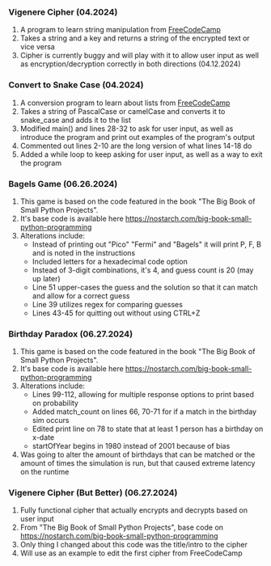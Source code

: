 ### Vigenere Cipher (04.2024)
1. A program to learn string manipulation from [FreeCodeCamp](https://www.freecodecamp.org/learn/scientific-computing-with-python/learn-list-comprehension-by-building-a-vigenere-cipher/step-1)
2. Takes a string and a key and returns a string of the encrypted text or vice versa
3. Cipher is currently buggy and will play with it to allow user input as well as encryption/decryption correctly in both directions (04.12.2024)

### Convert to Snake Case (04.2024)
1. A conversion program to learn about lists from [FreeCodeCamp](https://www.freecodecamp.org/learn/scientific-computing-with-python/learn-list-comprehension-by-building-a-case-converter-program/step-1)
2. Takes a string of PascalCase or camelCase and converts it to snake_case and adds it to the list
3. Modified main() and lines 28-32 to ask for user input, as well as introduce the program and print out examples of the program's output
4. Commented out lines 2-10 are the long version of what lines 14-18 do
5. Added a while loop to keep asking for user input, as well as a way to exit the program

### Bagels Game (06.26.2024)
1. This game is based on the code featured in the book "The Big Book of Small Python Projects".
2. It's base code is available here https://nostarch.com/big-book-small-python-programming
3. Alterations include:
   - Instead of printing out "Pico" "Fermi" and "Bagels" it will print P, F, B and is noted in the instructions
   - Included letters for a hexadecimal code option
   - Instead of 3-digit combinations, it's 4, and guess count is 20 (may up later)
   - Line 51 upper-cases the guess and the solution so that it can match and allow for a correct guess
   - Line 39 utilizes regex for comparing guesses
   - Lines 43-45 for quitting out without using CTRL+Z

### Birthday Paradox (06.27.2024)
1. This game is based on the code featured in the book "The Big Book of Small Python Projects".
2. It's base code is available here https://nostarch.com/big-book-small-python-programming
3. Alterations include:
   - Lines 99-112, allowing for multiple response options to print based on probability
   - Added match_count on lines 66, 70-71 for if a match in the birthday sim occurs
   - Edited print line on 78 to state that at least 1 person has a birthday on x-date
   - startOfYear begins in 1980 instead of 2001 because of bias
4. Was going to alter the amount of birthdays that can be matched or the amount of times the simulation is run, but that caused extreme latency on the runtime

### Vigenere Cipher (But Better) (06.27.2024)
1. Fully functional cipher that actually encrypts and decrypts based on user input
2. From "The Big Book of Small Python Projects", base code on https://nostarch.com/big-book-small-python-programming
3. Only thing I changed about this code was the title/intro to the cipher
4. Will use as an example to edit the first cipher from FreeCodeCamp
